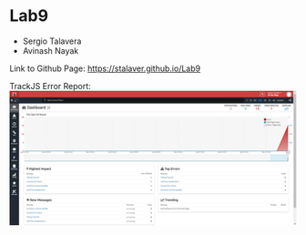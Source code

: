 # Lab9
- Sergio Talavera
- Avinash Nayak

Link to Github Page: 
https://stalaver.github.io/Lab9

TrackJS Error Report:
![TrackJS Errors](TrackJS_ErrorReport.png)